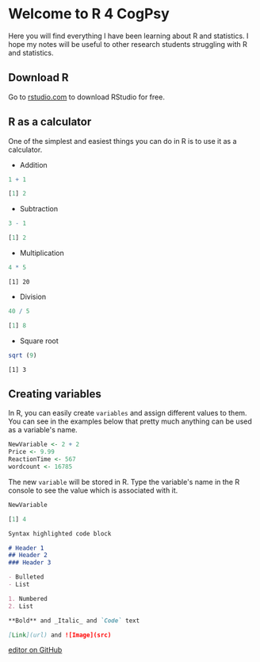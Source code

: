 # Welcome to **R** 4 CogPsy

Here you will find everything I have been learning about R and statistics. I hope my notes will be useful to other research students struggling with R and statistics.


## Download R

Go to [rstudio.com](https://rstudio.com/products/rstudio/) to download RStudio for free.


## R as a calculator

One of the simplest and easiest things you can do in R is to use it as a calculator.

- Addition
```r
1 + 1
```
```r
[1] 2
```

- Subtraction
```r
3 - 1
```
```r
[1] 2
```

- Multiplication
```r
4 * 5
```
```
[1] 20
```

- Division
```r
40 / 5
```
```r
[1] 8
```
- Square root

```r
sqrt (9)
```
```
[1] 3
```

## Creating variables

In R, you can easily create `variables` and assign different values to them. You can see in the examples below that pretty much anything can be used as a variable's name.

```r
NewVariable <- 2 + 2
Price <- 9.99
ReactionTime <- 567
wordcount <- 16785
```

The new `variable` will be stored in R. Type the variable's name in the R console to see the value which is associated with it.

```r
NewVariable
```
```r
[1] 4
```



```markdown
Syntax highlighted code block

# Header 1
## Header 2
### Header 3

- Bulleted
- List

1. Numbered
2. List

**Bold** and _Italic_ and `Code` text

[Link](url) and ![Image](src)
```



 [editor on GitHub](https://github.com/simOne3107/R4CogPsy/edit/master/README.md) 
